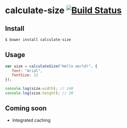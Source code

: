 calculate-size [![Build Status](https://travis-ci.org/schickling/calculate-size.png?branch=master)](https://travis-ci.org/schickling/calculate-size)
==============

## Install

```sh
$ bower install calculate-size
```

## Usage

```js
var size = calculateSize("Hello world!", {
   font: "Arial",
   fontSize: 12
});

console.log(size.width); // 140
console.log(size.height); // 20
```

## Coming soon
* Integrated caching